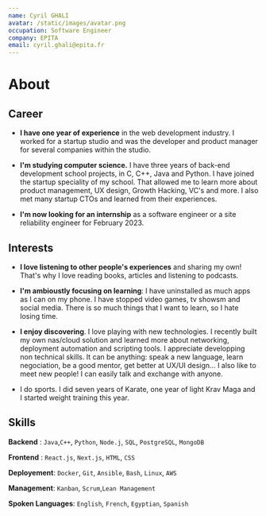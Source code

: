 ```yaml
---
name: Cyril GHALI
avatar: /static/images/avatar.png
occupation: Software Engineer
company: EPITA
email: cyril.ghali@epita.fr
---
```


# About

## Career

- **I have one year of experience** in the web development industry. I worked for a startup studio and was the developer and product manager for several companies within the studio.

- **I'm studying computer science.** I have three years of back-end development school projects, in C, C++, Java and Python. I have joined the startup speciality of my school. That allowed me to learn more about product management, UX design, Growth Hacking, VC's and more. I also met many startup CTOs and learned from their experiences.

- **I'm now looking for an internship** as a software engineer or a site reliability engineer for February 2023.

## Interests

- **I love listening to other people's experiences** and sharing my own! That's why I love reading books, articles and listening to podcasts.

- **I'm ambioustly focusing on learning**: I have uninstalled as much apps as I can on my phone. I have stopped video games, tv showsm and social media. There is so much things that I want to learn, so I hate losing time.

- **I enjoy discovering**. I love playing with new technologies. I recently built my own nas/cloud solution and learned more about networking, deployment automation and scripting tools. I appreciate developping non technical skills. It can be anything: speak a new language, learn negociation, be a good mentor, get better at UX/UI design... I also like to meet new people! I can easily talk and exchange with anyone.

- I do sports. I did seven years of Karate, one year of light Krav Maga and I started weight training this year.

## Skills

**Backend** : `Java`,`C++`, `Python`, `Node.j`, `SQL`, `PostgreSQL`, `MongoDB`

**Frontend** : `React.js`, `Next.js`, `HTML`, `CSS`

**Deployement**: `Docker`, `Git`, `Ansible`, `Bash`, `Linux`, `AWS`

**Management**: `Kanban`, `Scrum`,`Lean Management`

**Spoken Languages**: `English`, `French`, `Egyptian`, `Spanish`
